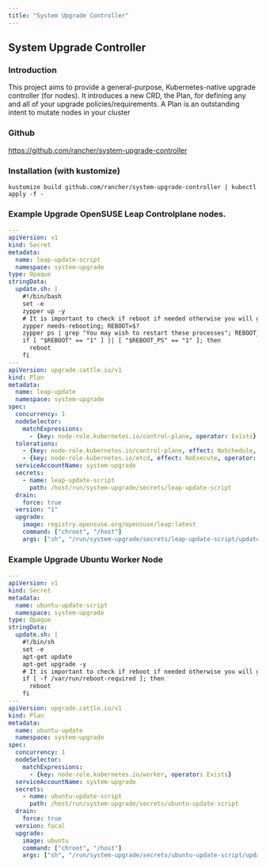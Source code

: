 ```yaml
---
title: "System Upgrade Controller"
---
```

## System Upgrade Controller

### Introduction
This project aims to provide a general-purpose, Kubernetes-native upgrade controller (for nodes). It introduces a new CRD, the Plan, for defining any and all of your upgrade policies/requirements. A Plan is an outstanding intent to mutate nodes in your cluster

### Github
https://github.com/rancher/system-upgrade-controller

### Installation (with kustomize)
```
kustomize build github.com/rancher/system-upgrade-controller | kubectl apply -f - 
```

### Example Upgrade OpenSUSE Leap Controlplane nodes.
```yaml
---
apiVersion: v1
kind: Secret
metadata:
  name: leap-update-script
  namespace: system-upgrade
type: Opaque
stringData:
  update.sh: |
    #!/bin/bash
    set -e
    zypper up -y
    # It is important to check if reboot if needed otherwise you will get in a reboot loop.
    zypper needs-rebooting; REBOOT=$?
    zypper ps | grep "You may wish to restart these processes"; REBOOT_PS=$? 
    if [ "$REBOOT" == "1" ] || [ "$REBOOT_PS" == "1" ]; then
      reboot
    fi
---
apiVersion: upgrade.cattle.io/v1
kind: Plan
metadata:
  name: leap-update
  namespace: system-upgrade
spec:
  concurrency: 1
  nodeSelector:
    matchExpressions:
      - {key: node-role.kubernetes.io/control-plane, operator: Exists}
  tolerations:
    - {key: node-role.kubernetes.io/control-plane, effect: NoSchedule, operator: Exists}
    - {key: node-role.kubernetes.io/etcd, effect: NoExecute, operator: Exists}
  serviceAccountName: system-upgrade
  secrets:
    - name: leap-update-script
      path: /host/run/system-upgrade/secrets/leap-update-script
  drain:
    force: true
  version: "1"
  upgrade:
    image: registry.opensuse.org/opensuse/leap:latest
    command: ["chroot", "/host"]
    args: ["sh", "/run/system-upgrade/secrets/leap-update-script/update.sh"]
```

### Example Upgrade Ubuntu Worker Node
```yaml
---
apiVersion: v1
kind: Secret
metadata:
  name: ubuntu-update-script
  namespace: system-upgrade
type: Opaque
stringData:
  update.sh: |
    #!/bin/sh
    set -e
    apt-get update
    apt-get upgrade -y
    # It is important to check if reboot if needed otherwise you will get in a reboot loop.
    if [ -f /var/run/reboot-required ]; then
      reboot
    fi
---
apiVersion: upgrade.cattle.io/v1
kind: Plan
metadata:
  name: ubuntu-update
  namespace: system-upgrade
spec:
  concurrency: 1
  nodeSelector:
    matchExpressions:
      - {key: node-role.kubernetes.io/worker, operator: Exists}
  serviceAccountName: system-upgrade
  secrets:
    - name: ubuntu-update-script
      path: /host/run/system-upgrade/secrets/ubuntu-update-script
  drain:
    force: true
  version: focal
  upgrade:
    image: ubuntu
    command: ["chroot", "/host"]
    args: ["sh", "/run/system-upgrade/secrets/ubuntu-update-script/update.sh"]
```
